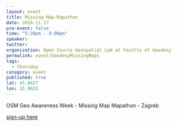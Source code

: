 ```yaml
---
layout: event
title: Missing-Map-Mapathon
date: 2016-11-17
pre-event: false
time: "5:30pm - 8:00pm"
speaker: 
twitter: 
organization: Open Source Geospatial Lab at Faculty of Geodesy
permalink: event/GeodesyMissingMaps
tags: 
  - thursday
category: event
published: true
lat: 45.8427
lon: 15.9633
---
```


OSM Geo Awareness Week - Missing Map Mapathon - Zagreb

[sign-up here](https://www.eventbrite.com/e/osm-geo-awarenes-week-missing-map-mapathon-zagreb-tickets-28727959099?aff=ehomecard)
